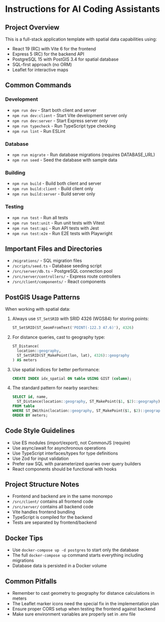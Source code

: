 # Instructions for AI Coding Assistants

## Project Overview

This is a full-stack application template with spatial data capabilities using:
- React 19 (RC) with Vite 6 for the frontend
- Express 5 (RC) for the backend API
- PostgreSQL 15 with PostGIS 3.4 for spatial database
- SQL-first approach (no ORM)
- Leaflet for interactive maps

## Common Commands

### Development
- `npm run dev` - Start both client and server
- `npm run dev:client` - Start Vite development server only
- `npm run dev:server` - Start Express server only
- `npm run typecheck` - Run TypeScript type checking
- `npm run lint` - Run ESLint

### Database
- `npm run migrate` - Run database migrations (requires DATABASE_URL)
- `npm run seed` - Seed the database with sample data

### Building
- `npm run build` - Build both client and server
- `npm run build:client` - Build client only
- `npm run build:server` - Build server only

### Testing
- `npm run test` - Run all tests
- `npm run test:unit` - Run unit tests with Vitest
- `npm run test:api` - Run API tests with Jest
- `npm run test:e2e` - Run E2E tests with Playwright

## Important Files and Directories

- `/migrations/` - SQL migration files
- `/scripts/seed.ts` - Database seeding script
- `/src/server/db.ts` - PostgreSQL connection pool
- `/src/server/controllers/` - Express route controllers
- `/src/client/components/` - React components

## PostGIS Usage Patterns

When working with spatial data:

1. Always use `ST_SetSRID` with SRID 4326 (WGS84) for storing points:
   ```sql
   ST_SetSRID(ST_GeomFromText('POINT(-122.3 47.6)'), 4326)
   ```

2. For distance queries, cast to geography type:
   ```sql
   ST_Distance(
     location::geography,
     ST_SetSRID(ST_MakePoint(lon, lat), 4326)::geography
   ) AS meters
   ```

3. Use spatial indices for better performance:
   ```sql
   CREATE INDEX idx_spatial ON table USING GIST (column);
   ```

4. The standard pattern for nearby searches:
   ```sql
   SELECT id, name, 
     ST_Distance(location::geography, ST_MakePoint($1, $2)::geography) AS meters
   FROM table
   WHERE ST_DWithin(location::geography, ST_MakePoint($1, $2)::geography, $3)
   ORDER BY meters;
   ```

## Code Style Guidelines

- Use ES modules (import/export), not CommonJS (require)
- Use async/await for asynchronous operations
- Use TypeScript interfaces/types for type definitions
- Use Zod for input validation
- Prefer raw SQL with parameterized queries over query builders
- React components should be functional with hooks

## Project Structure Notes

- Frontend and backend are in the same monorepo
- `/src/client/` contains all frontend code
- `/src/server/` contains all backend code
- Vite handles frontend bundling
- TypeScript is compiled for the backend
- Tests are separated by frontend/backend

## Docker Tips

- Use `docker-compose up -d postgres` to start only the database
- The full `docker-compose up` command starts everything including migrations
- Database data is persisted in a Docker volume

## Common Pitfalls

- Remember to cast geometry to geography for distance calculations in meters
- The Leaflet marker icons need the special fix in the implementation plan
- Ensure proper CORS setup when testing the frontend against backend
- Make sure environment variables are properly set in .env file